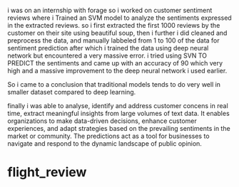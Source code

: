 i was on an internship with forage so i worked on customer sentiment reviews where i Trained an SVM model to analyze the sentiments expressed in the extracted reviews. so i first extracted the first 1000 reviews by the customer on their site using beautiful soup, then i further i did cleaned and preprocess the data, and manually labbeled from 1 to 100 of the data for sentiment prediction after which i trained the data using deep neural network but encountered a very massive error. i tried using SVN TO PREDICT the sentiments and came up with an accuracy of 90 which very high and a massive improvement to the deep neural network i used earlier.

So  i came to a conclusion that traditional models tends to do very well in smaller dataset compared to deep learning.

finally i was able to analyse, identify and address customer concens in real time, extract meaningful insights from large volumes of text data. It enables organizations to make data-driven decisions, enhance customer experiences, and adapt strategies based on the prevailing sentiments in the market or community. The predictions act as a tool for businesses to navigate and respond to the dynamic landscape of public opinion.
# flight_review
